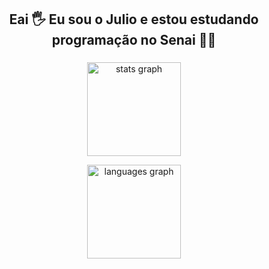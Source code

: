 <h2 align="center">Eai 🖐️ Eu sou o Julio e estou estudando programação no Senai 🧑‍💻</h2>

###

<div align="center">
 <p> <img src="https://github-readme-stats.vercel.app/api?username=julioau15&hide_title=false&hide_rank=false&show_icons=true&include_all_commits=true&count_private=true&disable_animations=false&theme=dracula&locale=en&hide_border=false" height="150"  alt="stats graph"  /> </p>
 <p> <img src="https://github-readme-stats.vercel.app/api/top-langs?username=julioau15&locale=en&hide_title=false&layout=compact&card_width=320&langs_count=5&theme=dracula&hide_border=false" height="150" alt="languages graph"  /> </p>
</div>

###

<br clear="both">

###

<!--
**julioau15/Julioau15** is a ✨ _special_ ✨ repository because its `README.md` (this file) appears on your GitHub profile.

Here are some ideas to get you started:

- 🔭 I’m currently working on ...
- 🌱 I’m currently learning ...
- 👯 I’m looking to collaborate on ...
- 🤔 I’m looking for help with ...
- 💬 Ask me about ...
- 📫 How to reach me: ...
- 😄 Pronouns: ...
- ⚡ Fun fact: ...
-->
